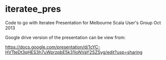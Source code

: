 iteratee_pres
=============

Code to go with Iteratee Presentation for Melbourne Scala User's Group Oct 2013

Google drive version of the presentation can be view from:

https://docs.google.com/presentation/d/1cYC-HVTteDt3qHES3h7uWprzpbE5k31IoNVaY2SZSyg/edit?usp=sharing

